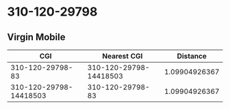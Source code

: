 # 310-120-29798
## Virgin Mobile


| CGI | Nearest CGI | Distance |
|-----|-------------|----------|
| 310-120-29798-83 | 310-120-29798-14418503 | 1.09904926367 |
| 310-120-29798-14418503 | 310-120-29798-83 | 1.09904926367 |
